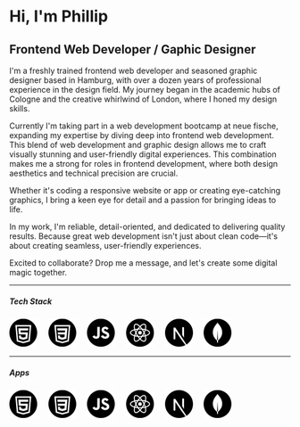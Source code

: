 # Hi, I'm Phillip
## Frontend Web Developer / Gaphic Designer

I'm a freshly trained frontend web developer and seasoned graphic designer based in Hamburg, with over a dozen years of professional experience in the design field. My journey began in the academic hubs of Cologne and the creative whirlwind of London, where I honed my design skills.

Currently I'm taking part in a web development bootcamp at neue fische, expanding my expertise by diving deep into frontend web development. This blend of web development and graphic design allows me to craft visually stunning and user-friendly digital experiences. This combination makes me a strong for roles in frontend development, where both design aesthetics and technical precision are crucial. 

Whether it's coding a responsive website or app or creating eye-catching graphics, I bring a keen eye for detail and a passion for bringing ideas to life.

In my work, I'm reliable, detail-oriented, and dedicated to delivering quality results. Because great web development isn't just about clean code—it's about creating seamless, user-friendly experiences.

Excited to collaborate? Drop me a message, and let's create some digital magic together.

---

##### Tech Stack
<p>
<img src="/pics/ICON-HTML.png" width="50px" height="50px"> &nbsp; &nbsp;
<img src="/pics/ICON-CSS.png" width="50px" height="50px"> &nbsp; &nbsp;
<img src="/pics/ICON-JS.png" width="50px" height="50px"> &nbsp; &nbsp;
<img src="/pics/ICON-React.png" width="50px" height="50px"> &nbsp; &nbsp;
<img src="/pics/ICON-Next.png" width="50px" height="50px"> &nbsp; &nbsp;
<img src="/pics/ICON-MongoDB.png" width="50px" height="50px"">
</p> 

---

##### Apps
<p>
<img src="/pics/ICON-HTML.png" width="50px" height="50px"> &nbsp; &nbsp;
<img src="/pics/ICON-CSS.png" width="50px" height="50px"> &nbsp; &nbsp;
<img src="/pics/ICON-JS.png" width="50px" height="50px"> &nbsp; &nbsp;
<img src="/pics/ICON-React.png" width="50px" height="50px"> &nbsp; &nbsp;
<img src="/pics/ICON-Next.png" width="50px" height="50px"> &nbsp; &nbsp;
<img src="/pics/ICON-MongoDB.png" width="50px" height="50px"">
</p> 


